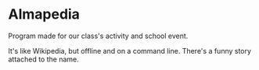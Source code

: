 # Almapedia
Program made for our class's activity and school event.

It's like Wikipedia, but offline and on a command line. There's a funny story attached to the name.
